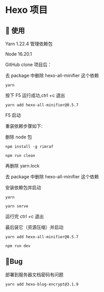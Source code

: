 # Hexo 项目

## 🐑 使用

Yarn 1.22.4 管理依赖包

Node 16.20.1

GitHub clone 项目后：

去 package 中删除 hexo-all-minifier 这个依赖

```shell
yarn
```

按下 F5 运行成功,ctrl +c 退出

```shell
yarn add hexo-all-minifier@0.5.7
```

F5 启动

重装依赖步骤如下:

删除 node 包

```shell
npm install -g rimraf

npm run clean
```

再删除 yarn.lock

去 package 中删除 hexo-all-minifier 这个依赖

安装依赖包并启动

```shell
yarn

yarn serve
```

运行完 ctrl +c 退出

最后装它（资源压缩）并启动

```shell
yarn add hexo-all-minifier@0.5.7

npm run dev
```

## 🚀Bug

部署到服务器文档密码有问题

```shell
yarn add hexo-blog-encrypt@3.1.9
```
